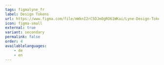 ```yaml
---
tags: figmalyne_fr
label: Design Tokens
url: https://www.figma.com/file/mWknI2rC5DJmOgRO61WKai/Lyne-Design-Tokens?t=pwg42Xg69vCDcyng-1
icon: figma-small
external: true
variant: secondary
permalink: false
order: 4
availablelanguages: 
    - de
    - en
---
```




